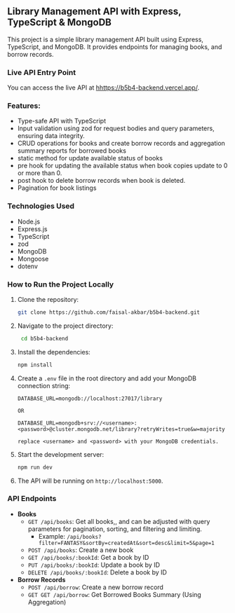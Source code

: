 ## Library Management API with Express, TypeScript & MongoDB
This project is a simple library management API built using Express, TypeScript, and MongoDB. It provides endpoints for managing books, and borrow records.

### Live API Entry Point
You can access the live API at [hhttps://b5b4-backend.vercel.app/](hhttps://b5b4-backend.vercel.app/).

### Features:
- Type-safe API with TypeScript
- Input validation using zod for request bodies and query parameters, ensuring data integrity.
- CRUD operations for books and create borrow records and aggregation summary reports for borrowed books
- static method for update available status of books
- pre hook for updating the available status when book copies update to 0 or more than 0.
- post hook to delete borrow records when book is deleted.
- Pagination for book listings

### Technologies Used
- Node.js
- Express.js
- TypeScript
- zod
- MongoDB
- Mongoose
- dotenv

### How to Run the Project Locally
1. Clone the repository:
   ```bash
   git clone https://github.com/faisal-akbar/b5b4-backend.git
   ```
2. Navigate to the project directory:
   ```bash
    cd b5b4-backend
    ```
3. Install the dependencies:
    ```bash
    npm install
    ```
4. Create a `.env` file in the root directory and add your MongoDB connection string:
    ```plaintext
    DATABASE_URL=mongodb://localhost:27017/library

    OR

    DATABASE_URL=mongodb+srv://<username>:<password>@cluster.mongodb.net/library?retryWrites=true&w=majority

    replace <username> and <password> with your MongoDB credentials.
    ```
5. Start the development server:
    ```bash
    npm run dev
    ```
6. The API will be running on `http://localhost:5000`.

### API Endpoints
- **Books**
  - `GET /api/books`: Get all books,, and can be adjusted with query parameters for pagination, sorting, and filtering and limiting.
    - Example: `/api/books?filter=FANTASY&sortBy=createdAt&sort=desc&limit=5&page=1`
  - `POST /api/books`: Create a new book
  - `GET /api/books/:bookId`: Get a book by ID
  - `PUT /api/books/:bookId`: Update a book by ID
  - `DELETE /api/books/:bookId`: Delete a book by ID
- **Borrow Records**
  - `POST /api/borrow`: Create a new borrow record
  - `GET GET /api/borrow`: Get Borrowed Books Summary (Using Aggregation)